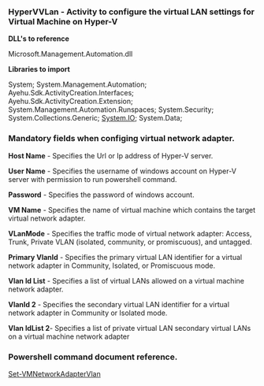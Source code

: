 ### HyperVVLan - Activity to configure the virtual LAN settings for Virtual Machine on Hyper-V

**DLL's to reference**

Microsoft.Management.Automation.dll

**Libraries to import**

System;
System.Management.Automation;
Ayehu.Sdk.ActivityCreation.Interfaces;
Ayehu.Sdk.ActivityCreation.Extension;
System.Management.Automation.Runspaces;
System.Security;
System.Collections.Generic;
[System.IO](http://system.io/);
System.Data;

### Mandatory fields when configing virtual network adapter.

**Host Name** - Specifies the Url or Ip address of Hyper-V server.

**User Name** - Specifies the username of windows account on Hyper-V server with permission to run powershell command.

**Password** - Specifies the password of windows account.

**VM Name** - Specifies the name of virtual machine which contains the target virtual network adapter.

**VLanMode** - Specifies the traffic mode of virtual network adapter: Access, Trunk, Private VLAN (isolated, community, or promiscuous), and untagged. 

**Primary VlanId** - Specifies the primary virtual LAN identifier for a virtual network adapter in Community, Isolated, or Promiscuous mode.

**Vlan Id List** - Specifies a list of virtual LANs allowed on a virtual machine network adapter.

**VlanId 2** - Specifies the secondary virtual LAN identifier for a virtual network adapter in Community or Isolated mode.

**Vlan IdList 2**- Specifies a list of private virtual LAN secondary virtual LANs on a virtual machine network adapter

### Powershell command document reference.

[Set-VMNetworkAdapterVlan](https://docs.microsoft.com/en-us/powershell/module/hyper-v/set-vmnetworkadaptervlan?view=win10-ps)